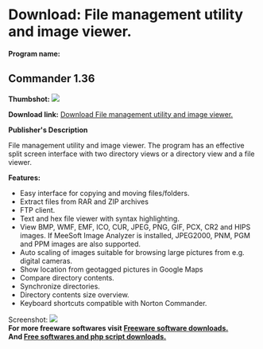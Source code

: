 # Download: File management utility and image viewer.

**Program name:**

## Commander 1.36

  
**Thumbshot:** ![](http://www.freewarefiles.com/screenshot/meesoftcommander_md.gif)   
  
**Download link:** [Download File management utility and image viewer.](http://freesoftwares.boysofts.com/Commander_program_5126.html)  
  


**Publisher's Description**  
  


File management utility and image viewer. The program has an effective split screen interface with two directory views or a directory view and a file viewer. 

**Features:**

  * Easy interface for copying and moving files/folders. 
  * Extract files from RAR and ZIP archives 
  * FTP client. 
  * Text and hex file viewer with syntax highlighting. 
  * View BMP, WMF, EMF, ICO, CUR, JPEG, PNG, GIF, PCX, CR2 and HIPS images. If MeeSoft Image Analyzer is installed, JPEG2000, PNM, PGM and PPM images are also supported. 
  * Auto scaling of images suitable for browsing large pictures from e.g. digital cameras. 
  * Show location from geotagged pictures in Google Maps 
  * Compare directory contents. 
  * Synchronize directories. 
  * Directory contents size overview. 
  * Keyboard shortcuts compatible with Norton Commander. 

  
  
Screenshot: ![](http://www.freewarefiles.com/screenshot/meesoftcommander.gif)   
**For more freeware softwares visit [Freeware software downloads.](http://freesoftwares.boysofts.com/)**   
**And [Free softwares and php script downloads.](http://www.boysofts.com/)**
